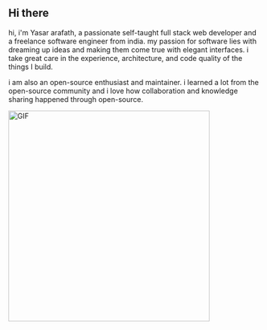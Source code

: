 ## Hi there

hi, i'm Yasar arafath, a passionate self-taught full stack web developer and a freelance software engineer from india. my passion for software lies with dreaming up ideas and making them come true with elegant interfaces. i take great care in the experience, architecture, and code quality of the things I build.

i am also an open-source enthusiast and maintainer. i learned a lot from the open-source community and i love how collaboration and knowledge sharing happened through open-source.

<img align="center" alt="GIF" src="https://user-images.githubusercontent.com/73157279/209431058-9ab8a257-c6ef-4be3-8789-65e8643832cb.gif" width="400" height="420" />

